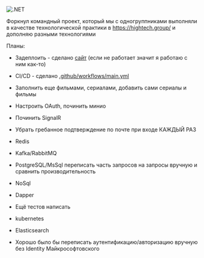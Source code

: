 ![.NET](https://github.com/amai-brat/Netflix/actions/workflows/dotnet.yml/badge.svg)

Форкнул командный проект, который мы с одногруппниками выполняли в качестве технологической практики в https://hightech.group/ и дополняю разными технологиями

Планы:

- Задеплоить - сделано [сайт](https://voltorka.ru) (если не работает значит я работаю с ним как-то)
- CI/CD - сделано [.github/workflows/main.yml](https://github.com/usersuseruuseruser/Netflix/blob/main/.github/workflows/main.yml)

- Заполнить еще фильмами, сериалами, добавить сами сериалы и фильмы
- Настроить OAuth, починить минио
- Починить SignalR
- Убрать гребанное подтверждение по почте при входе КАЖДЫЙ РАЗ 
- Redis
- Kafka/RabbitMQ
- PostgreSQL/MsSql переписать часть запросов на запросы вручную и сравнить производительность
- NoSql 
- Dapper 
- Ещё тестов написать
- kubernetes
- Elasticsearch
- Хорошо было бы переписать аутентификацию/авторизацию вручную без Identity Майкрософтовского
